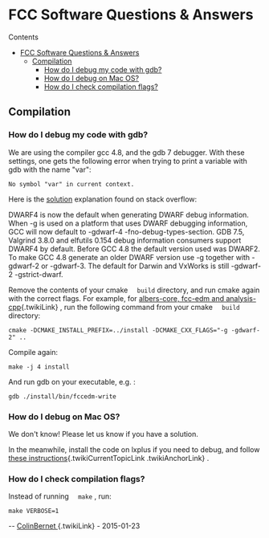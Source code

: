 []() FCC Software Questions & Answers
=====================================

Contents

-   [FCC Software Questions & Answers](#fcc-software-questions-answers)
    -   [Compilation](#compilation)
        -   [How do I debug my code with
            gdb?](#how-do-i-debug-my-code-with-gdb)
        -   [How do I debug on Mac OS?](#how-do-i-debug-on-mac-os)
        -   [How do I check compilation
            flags?](#how-do-i-check-compilation-flags)

[]() Compilation
----------------

### []() How do I debug my code with gdb?

[]()

We are using the compiler gcc 4.8, and the gdb 7 debugger. With these
settings, one gets the following error when trying to print a variable
with gdb with the name "var":

    No symbol "var" in current context.

Here is the
[solution](http://stackoverflow.com/questions/12595631/debugging-with-gdb-on-a-program-with-no-optimization-but-still-there-is-no-symbo)
explanation found on stack overflow:

DWARF4 is now the default when generating DWARF debug information. When
-g is used on a platform that uses DWARF debugging information, GCC will
now default to -gdwarf-4 -fno-debug-types-section. GDB 7.5, Valgrind
3.8.0 and elfutils 0.154 debug information consumers support DWARF4 by
default. Before GCC 4.8 the default version used was DWARF2. To make GCC
4.8 generate an older DWARF version use -g together with -gdwarf-2 or
-gdwarf-3. The default for Darwin and VxWorks is still -gdwarf-2
-gstrict-dwarf.

Remove the contents of your cmake `  build` directory, and run cmake
again with the correct flags. For example, for [albers-core, fcc-edm and
analysis-cpp](./FccSoftwareEDM){.twikiLink} , run the following command
from your cmake `  build` directory:

    cmake -DCMAKE_INSTALL_PREFIX=../install -DCMAKE_CXX_FLAGS="-g -gdwarf-2" ..

Compile again:

    make -j 4 install

And run gdb on your executable, e.g. :

    gdb ./install/bin/fccedm-write

### []() How do I debug on Mac OS?

We don't know! Please let us know if you have a solution.

In the meanwhile, install the code on lxplus if you need to debug, and
follow [these
instructions](./FccSoftwareQA#fccgdb){.twikiCurrentTopicLink
.twikiAnchorLink} .

### []() How do I check compilation flags?

Instead of running `  make` , run:

    make VERBOSE=1

-- [<span class="wikiUser ColinBernet"> ColinBernet
</span>](/twiki/bin/view/Main/ColinBernet){.twikiLink} - 2015-01-23
